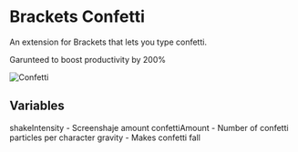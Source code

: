 Brackets Confetti
=================

An extension for Brackets that lets you type confetti.

Garunteed to boost productivity by 200%

![Confetti](http://i.imgur.com/yGk0Qhv.gif)

Variables
---------

shakeIntensity - Screenshaje amount
confettiAmount - Number of confetti particles per character
gravity - Makes confetti fall